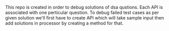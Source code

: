 This repo is created in order to debug solutions of dsa qustions.
Each API is associated with one perticular question.
To debug failed test cases as per given solution we'll first have to create API which will take sample input then add solutions in processor by creating a method for that.
